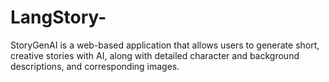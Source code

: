 # LangStory-
StoryGenAI is a web-based application that allows users to generate short, creative stories with AI, along with detailed character and background descriptions, and corresponding images.
